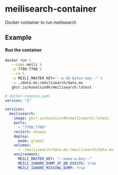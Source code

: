 # meilisearch-container
Docker container to run meilisearch

## Example

#### Run the container

```bash
docker run \
   --name meili \
   -p 7700:7700 \
   --rm \
   -e MEILI_MASTER_KEY="--a-16-bytes-key--" \
   -v ./data.ms:/meilisearch/data.ms
   ghcr.io/kunalsin9h/meilisearch:latest
```

```yaml
# docker-compose.yaml
version: "3"

services:
  meilisearch:
    image: ghcr.io/kunalsin9h/meilisearch:latest
    ports:
      - "7700:7700"
    restart: always
    deploy:
      mode: global
    volumes:
      - ./meilisearch/data.ms:/meilisearch/data.ms
    environment:
      MEILI_MASTER_KEY: "--make-a-key--"
      MEILI_IGNORE_DUMP_IF_DB_EXISTS: true
      MEILI_IGNORE_MISSING_DUMP: true
```
